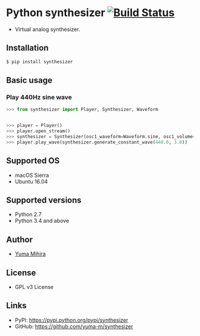 # Python synthesizer [![Build Status](https://travis-ci.org/yuma-m/synthesizer.svg?branch=master)](https://travis-ci.org/yuma-m/synthesizer)

- Virtual analog synthesizer. 

## Installation

```bash
$ pip install synthesizer
```

## Basic usage

### Play 440Hz sine wave

```python
>>> from synthesizer import Player, Synthesizer, Waveform


>>> player = Player()
>>> player.open_stream()
>>> synthesizer = Synthesizer(osc1_waveform=Waveform.sine, osc1_volume=1.0, use_osc2=False)
>>> player.play_wave(synthesizer.generate_constant_wave(440.0, 3.0))
```

## Supported OS

- macOS Sierra
- Ubuntu 16.04

## Supported versions

- Python 2.7
- Python 3.4 and above

## Author

- [Yuma Mihira](http://yurax2.com/)

## License

- GPL v3 License

## Links

- PyPI: https://pypi.python.org/pypi/synthesizer
- GitHub: https://github.com/yuma-m/synthesizer
